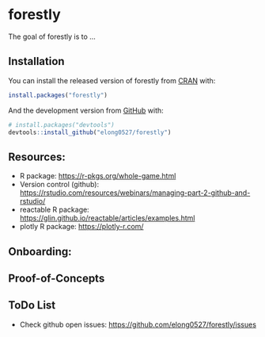 
<!-- README.md is generated from README.Rmd. Please edit that file -->

# forestly

<!-- badges: start -->

<!-- badges: end -->

The goal of forestly is to …

## Installation

You can install the released version of forestly from
[CRAN](https://CRAN.R-project.org) with:

``` r
install.packages("forestly")
```

And the development version from [GitHub](https://github.com/) with:

``` r
# install.packages("devtools")
devtools::install_github("elong0527/forestly")
```

## Resources:

  - R package: <https://r-pkgs.org/whole-game.html>
  - Version control (github):
    <https://rstudio.com/resources/webinars/managing-part-2-github-and-rstudio/>
  - reactable R package:
    <https://glin.github.io/reactable/articles/examples.html>
  - plotly R package: <https://plotly-r.com/>

## Onboarding:

## Proof-of-Concepts

## ToDo List

  - Check github open issues:
    <https://github.com/elong0527/forestly/issues>
